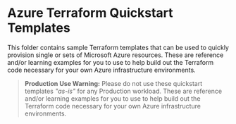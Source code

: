 # Azure Terraform Quickstart Templates

This folder contains sample Terraform templates that can be used to quickly provision single or sets of Microsoft Azure resources. These are reference and/or learning examples for you to use to help build out the Terraform code necessary for your own Azure infrastructure environments.

> **Production Use Warning:** Please do not use these quickstart templates _"as-is"_ for any Production workload. These are reference and/or learning examples for you to use to help build out the Terraform code necessary for your own Azure infrastructure environments.
